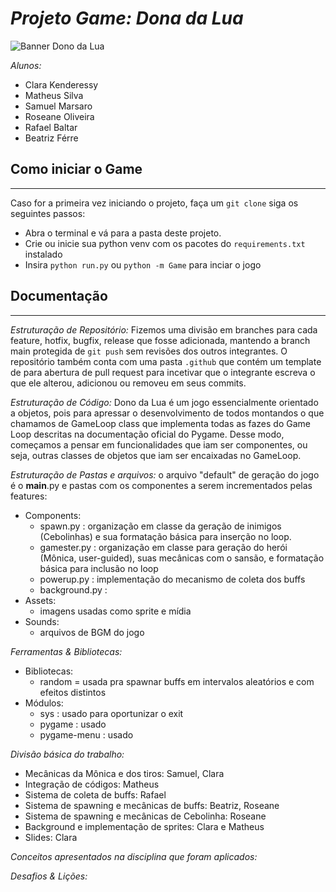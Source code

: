 # ***Projeto Game: Dona da Lua***

![Banner Dono da Lua](https://i.imgur.com/NXIbceV.png)

*Alunos:*
- Clara Kenderessy
- Matheus Silva
- Samuel Marsaro
- Roseane Oliveira
- Rafael Baltar
- Beatriz Férre

## Como iniciar o Game
---
Caso for a primeira vez iniciando o projeto, faça um `git clone` siga os seguintes passos:
  - Abra o terminal e vá para a pasta deste projeto.
  - Crie ou inicie sua python venv com os pacotes do `requirements.txt` instalado
  - Insira `python run.py` ou `python -m Game` para inciar o jogo

## Documentação
---
*Estruturação de Repositório:*
Fizemos uma divisão em branches para cada feature, hotfix, bugfix, release que fosse adicionada, 
mantendo a branch main protegida de `git push` sem revisões dos outros integrantes. O repositório também
conta com uma pasta `.github` que contém um template de para abertura de pull request para incetivar que
o integrante escreva o que ele alterou, adicionou ou removeu em seus commits.

*Estruturação de Código:*
Dono da Lua é um jogo essencialmente orientado a objetos, pois para apressar o desenvolvimento de todos
montandos o que chamamos de GameLoop class que implementa todas as fazes do Game Loop descritas na
documentação oficial do Pygame. Desse modo, começamos a pensar em funcionalidades que iam ser
componentes, ou seja, outras classes de objetos que iam ser encaixadas no GameLoop.

*Estruturação de Pastas e arquivos:*
o arquivo "default" de geração do jogo é o __main__.py e pastas com os componentes a serem incrementados pelas features:
 - Components:
   - spawn.py : organização em classe da geração de inimigos (Cebolinhas) e sua formatação básica para inserção no loop.
   - gamester.py : organização em classe para geração do herói (Mônica, user-guided), suas mecânicas com o sansão, e formatação básica para inclusão no loop
   - powerup.py : implementação do mecanismo de coleta dos buffs
   - background.py : 
 - Assets:
   - imagens usadas como sprite e mídia
 - Sounds:
   - arquivos de BGM do jogo

*Ferramentas & Bibliotecas:*
- Bibliotecas:
  - random = usada pra spawnar buffs em intervalos aleatórios e com efeitos distintos
- Módulos:
  - sys : usado para oportunizar o exit
  - pygame : usado 
  - pygame-menu : usado

*Divisão básica do trabalho:*
- Mecânicas da Mônica e dos tiros: Samuel, Clara
- Integração de códigos: Matheus 
- Sistema de coleta de buffs: Rafael
- Sistema de spawning e mecânicas de buffs: Beatriz, Roseane
- Sistema de spawning e mecânicas de Cebolinha: Roseane
- Background e implementação de sprites: Clara e Matheus
- Slides: Clara

*Conceitos apresentados na disciplina que foram aplicados:*

*Desafios & Lições:*
